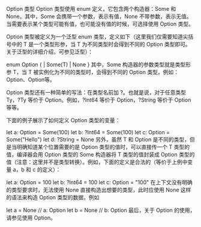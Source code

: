 Option 类型
Option 类型使用 enum 定义，它包含两个构造器：Some 和 None。其中，Some 会携带一个参数，表示有值，None 不带参数，表示无值。当需要表示某个类型可能有值，也可能没有值的时候，可选择使用 Option 类型。

Option 类型被定义为一个泛型 enum 类型，定义如下（这里我们仅需要知道尖括号中的 T 是一个类型形参，当 T 为不同类型时会得到不同的 Option 类型即可。关于泛型的详细介绍，可参见泛型）：

enum Option<T> {
    | Some(T)
    | None
}
其中，Some 构造器的参数类型就是类型形参 T，当 T 被实例化为不同的类型时，会得到不同的 Option 类型，例如：Option<Int64>、Option<String>等。

Option 类型还有一种简单的写法：在类型名前加 ?。也就是说，对于任意类型 Ty，?Ty 等价于 Option<Ty>。例如，?Int64 等价于 Option<Int64>，?String 等价于 Option<String> 等等。

下面的例子展示了如何定义 Option 类型的变量：

let a: Option<Int64> = Some(100)
let b: ?Int64 = Some(100)
let c: Option<String> = Some("Hello")
let d: ?String = None
另外，虽然 T 和 Option<T> 是不同的类型，但是当明确知道某个位置需要的是 Option<T> 类型的值时，可以直接传一个 T 类型的值，编译器会用 Option<T> 类型的 Some 构造器将 T 类型的值封装成 Option<T> 类型的值（注意：这里并不是类型转换）。例如，下面的定义是合法的（等价于上例中变量 a，b 和 c 的定义）：

let a: Option<Int64> = 100
let b: ?Int64 = 100
let c: Option<String> = "100"
在上下文没有明确的类型要求时，无法使用 None 直接构造出想要的类型，此时应使用 None<T> 这样的语法来构造 Option<T> 类型的数据，例如

let a = None<Int64> // a: Option<Int64>
let b = None<Bool> // b: Option<Bool>
最后，关于 Option 的使用，请参见使用 Option。